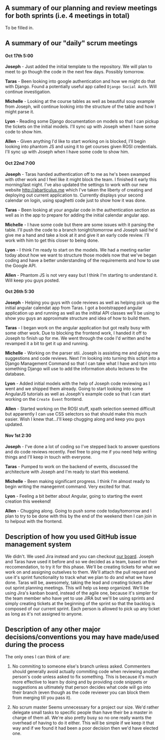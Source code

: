 ## A summary of our planning and review meetings for both sprints (i.e. 4 meetings in total)
To be filled in.

## A summary of our "daily" scrum meetings
#### Oct 17th 5:00
**Joseph** - 
Just added the initial template to the repository. We will plan to meet to go though the code in the next few days. Possibly tomorrow.

**Taras** - 
Been looking into google authentication and how we might do that with Django. Found a potentially useful app called `Django Social Auth`. Will continue investigation.

**Michelle** - 
Looking at the course tables as well as beautiful soup example from Joseph, will continue looking into the structure of the table and how I might parse it.

**Lyon** - 
Reading some Django documentation on models so that I can pickup the tickets on the initial models. I'll sync up with Joseph when I have some code to show him.

**Allen** - 
Given anything I'd like to start working on is blocked, I'll begin looking into phantom JS and using it to get courses given ROSI credentials. I'll sync up with Joseph when I have some code to show him.

#### Oct 22nd 7:00
**Joseph** - 
Taras handed authentication off to me as he's been swamped with other work and I feel like it might block the team. I finished it early this morning/last night. I've also updated the settings to work with our new website http://abarticulus.me which I've taken the liberty of creating and deploying out current application to. Currently displays your second calendar on login, using spaghetti code just to show how it was done.

**Taras** - 
Been looking at your angular code in the authentication section as well as in the app to prepare for adding the initial calendar angular app.

**Michelle** - 
I have some code but there are some issues with it parsing the table. I'll push the code to a branch tonight/tomorrow and Joseph said he'd give me a hand and take a look at it and give it an early code review. I'll work with him to get this closer to being done.

**Lyon** - 
I think I'm ready to start on the models. We had a meeting earlier today about how we want to structure those models now that we've began coding and have a better understanding of the requirements and how to use the Google API.

**Allen** - 
Phantom JS is not very easy but I think I'm starting to understand it. Will keep you guys posted.

#### Oct 26th 5:30
**Joseph** - 
Helping you guys with code reviews as well as helping pick up the initial angular calendat app from Taras. I got a bootstrapped angular application up and running as well as the initital API classes we'll be using to show you guys an approximate structure and idea of how to build them.

**Taras** - 
I began work on the angular application but got really busy with some other work. Due to blocking the frontend work, I handed it off to Joseph to finish up for me. We went through the code I'd written and he revamped it a bit to get it up and running.

**Michelle** - 
Working on the parser stii. Joseph is assisting me and giving me suggestions and code reviews. Next I'm looking into turning this sctipt into a Django Management Command so that I can take what I have and turn into something Django will use to add the information abotu lectures to the database.

**Lyon** - 
Added initial models with the help of Joseph code reviewing as I went and we shipped them already. Going to start looking into some AngularJS tutorials as well as Joseph's example code so that I can start working on the `Create Event` frontend.

**Allen** - 
Started working on the ROSI stuff, xpath selection seemed difficult but apparently I can use CSS selectors so that should make this much easier. Wish I knew that...I'll keep chugging along and keep you guys updated.

#### Nov 1st 2:30
**Joseph** - 
I've done a lot of coding so I've stepped back to answer questions and do code reviews recently. Feel free to ping me if you need help writing things and I'll keep in touch with everyone.

**Taras** - 
Pumped to work on the backend of events, discussed the architecture with Joseph and I'm ready to start this weekend.

**Michelle** - 
Been making significant progress. I think I'm almost ready to begin writing the manegemnt command. Very excited for that.

**Lyon** - 
Feeling a bit better about Angular, going to starting the event creation this weekend!

**Allen** - 
Chugging along. Going to push some code today/tomorrow and I plan to try to be done with this by the end of the weekend then I can join in to helpout with the frontend.

## Description of how you used GitHub issue management system
We didn't. We used Jira instead and you can checkout [our board](https://csc301.atlassian.net/secure/RapidBoard.jspa?rapidView=2). Joseph and Taras have used it before and so we decided as a team, based on their reccomendation, to try it for this phase. We'll be creating tickets for what we work on and assigning outselves to them. We'll attach the pull request and use it's sprint functionality to track what we plan to do and what we have done. Taras will be, awesomely, taking the lead and creating tickets after out sprint planning meetings. This will help us keep organized. We'll be using Jira's kanban board, instead of the agile one, because it's simpler for the team member who have yet to use JIRA but we'll be using sprints and simply creating tickets at the beginning of the sprint so that the backlog is composed of our current sprint. Each person is allowed to pick up any ticket as long as it's not assigned to anyone.

## Description of any other major decisions/conventions you may have made/used during the process
The only ones I can think of are:

1) No commiting to someone else's branch unless asked. Commenters should generally avoid actually commiting code when reviewing another person's code unless asked to fix something. This is because it's much more effective to learn by doing and by providing code snippets or suggestions as ultimately that person decides what code will go into their branch (even though as the code reviewer you can block them from merging till you pass it).

2) No scrum master
Seems unnecessary for a project our size. We'd rather delegate small tasks to specific people than have their be a master in charge of them all.  We're also pretty busy so no one really wants the overhead of having to do it either. This will be simple if we keep it that way and if we found it had been a poor decision then we'd have elected one.

